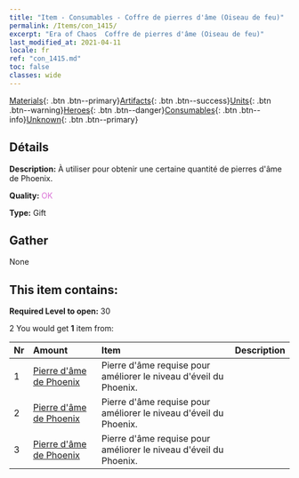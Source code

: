 ```yaml
---
title: "Item - Consumables - Coffre de pierres d'âme (Oiseau de feu)"
permalink: /Items/con_1415/
excerpt: "Era of Chaos  Coffre de pierres d'âme (Oiseau de feu)"
last_modified_at: 2021-04-11
locale: fr
ref: "con_1415.md"
toc: false
classes: wide
---
```

 [Materials](/fr/Items/){: .btn .btn--primary}[Artifacts](/fr/Items/Artifacts/){: .btn .btn--success}[Units](/fr/Items/Units/){: .btn .btn--warning}[Heroes](/fr/Items/Heroes/){: .btn .btn--danger}[Consumables](/fr/Items/Consumables/){: .btn .btn--info}[Unknown](/fr/Items/Unknown/){: .btn .btn--primary}

## Détails
 **Description:** À utiliser pour obtenir une certaine quantité de pierres d'âme de Phoenix.

 **Quality:** <span style="color: #DA70D6">OK</span>

 **Type:** Gift

## Gather

  None

## This item contains:

 **Required Level to open:** 30

 2 You would get **1** item  from:

  | Nr | Amount |     Item    | Description |
  |:---|:-------|:------------|:-----------:|
  | 1 | [Pierre d'âme de Phoenix](/fr/Items/unt_348/) | Pierre d'âme requise pour améliorer le niveau d'éveil du Phoenix. | 
  | 2 | [Pierre d'âme de Phoenix](/fr/Items/unt_348/) | Pierre d'âme requise pour améliorer le niveau d'éveil du Phoenix. | 
  | 3 | [Pierre d'âme de Phoenix](/fr/Items/unt_348/) | Pierre d'âme requise pour améliorer le niveau d'éveil du Phoenix. | 
